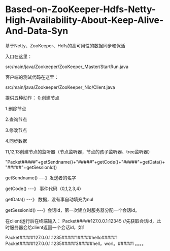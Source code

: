 # Based-on-ZooKeeper-Hdfs-Netty-High-Availability-About-Keep-Alive-And-Data-Syn
基于Netty、ZooKeeper、Hdfs的高可用性的数据同步和保活


入口在这里：

src/main/java/Zookeeper/ZooKeeper_Master/StartRun.java
     
客户端的测试代码在这里：

src/main/java/Zookeeper/ZooKeeper_Nio/Client.java

提供五种动作：
0.创建节点

1.删除节点

2.查询节点

3.修改节点

4.同步数据

11,12,13创建节点的监听器（节点监听器，节点的孩子监听器、tree监听器）


"Packet#####"+getSendname()+"#####"+getCode()+"#####"+getData()+"#####"+getSessionId()

getSendname() ---》发送者的名字

getCode() ---》 事件代码（0,1,2,3,4）

getData() ---》 数据，没有事自动填充为nul

getSessionId() ---》会话id，第一次建立时服务器分配一个会话id。


在client运行后在终端输入：
Packet#####127.0.0.1:12345   //先获取会话id，此时服务器会给client返回一个会话id，如1

Packet#####127.0.0.1:1235#####1#####hello#####1
Packet#####127.0.0.1:1235#####3#####hell，worl。#####1
。。。。

     
